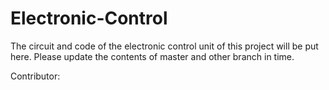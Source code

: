 # Electronic-Control
The circuit and code of the electronic control unit of this project will be put here. Please update the contents of master and other branch in time.

Contributor:
